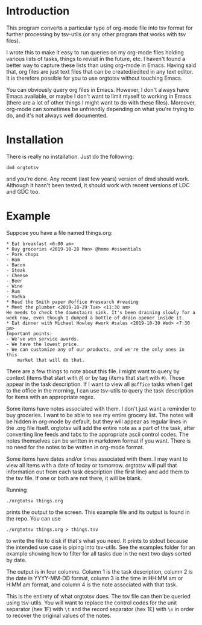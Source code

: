# Introduction

This program converts a particular type of org-mode file into tsv format
for further processing by tsv-utils (or any other program that works
with tsv files).

I wrote this to make it easy to run queries on my org-mode files holding
various lists of tasks, things to revisit in the future, etc. I haven't
found a better way to capture these lists than using org-mode in Emacs.
Having said that, org files are just text files that can be created/edited
in any text editor. It is therefore possible for you to use orgtotsv without
touching Emacs.

You can obviously query org files in Emacs. However, I don't always have
Emacs available, or maybe I don't want to limit myself to working in
Emacs (there are a lot of other things I might want to do with these
files). Moreover, org-mode can sometimes be unfriendly depending
on what you're trying to do, and it's not always well documented.

# Installation

There is really no installation. Just do the following:

```
dmd orgtotsv
```

and you're done. Any recent (last few years) version of dmd should work.
Although it hasn't been tested, it should work with recent versions of
LDC and GDC too.

# Example

Suppose you have a file named things.org:

```
* Eat breakfast <6:00 am>
* Buy groceries <2019-10-28 Mon> @home #essentials
- Pork chops
- Ham
- Bacon
- Steak
- Cheese
- Beer
- Wine
- Rum
- Vodka
* Read the Smith paper @office #research #reading
* Meet the plumber <2019-10-29 Tue> <11:30 am>
He needs to check the downstairs sink. It's been draining slowly for a
week now, even though I dumped a bottle of drain opener inside it.
* Eat dinner with Michael Howley #work #sales <2019-10-30 Wed> <7:30 pm>
Important points:
- We've won service awards.
- We have the lowest price.
- We can customize any of our products, and we're the only ones in this
    market that will do that.
```

There are a few things to note about this file. I might want to query
by context (items that start with `@`) or by tag (items that start with
`#`). Those appear in the task description. If I want to view all `@office`
tasks when I get to the office in the morning, I can use tsv-utils to
query the task description for items with an appropriate regex.

Some items have notes associated with them. I don't just want a reminder
to buy groceries. I want to be able to see my entire grocery list. The
notes will be hidden in org-mode by default, but they will appear as
regular lines in the .org file itself. orgtotsv will add the entire note
as a part of the task, after converting line feeds and tabs to the 
appropriate ascii control codes. The notes themselves can be written in
markdown format if you want. There is no need for the notes to be written
in org-mode format.

Some items have dates and/or times associated with them. I may want to
view all items with a date of today or tomorrow. orgtotsv will pull that
information out from each task description (the first line) and add them
to the tsv file. If one or both are not there, it will be blank.

Running

```
./orgtotsv things.org
```

prints the output to the screen. This example file and its output is
found in the repo. You can use

```
./orgtotsv things.org > things.tsv
```

to write the file to disk if that's what you need. It prints to stdout
because the intended use case is piping into tsv-utils. See the examples
folder for an example showing how to filter for all tasks due in the
next two days sorted by date.

The output is in four columns. Column 1 is the task description, column
2 is the date in YYYY-MM-DD format, column 3 is the time in HH:MM am or
H:MM am format, and column 4 is the note associated with that task.

This is the entirety of what orgtotsv does. The tsv file can then be
queried using tsv-utils. You will want to replace the control codes for
the unit separator (hex 1F) with `\t` and the record separator (hex 1E)
with `\n` in order to recover the original values of the notes.
